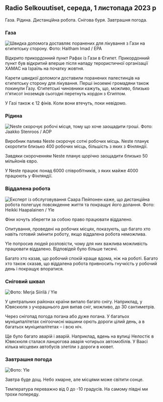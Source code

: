 ## Radio Selkouutiset, середа, 1 листопада 2023 р

Газа. Рідина. Дистанційна робота. Снігова буря. Завтрашня погода.

### Газа

![Швидка допомога доставляє поранених для лікування з Гази на єгипетську сторону. Фото: Haitham Imad / EPA](https://images.cdn.yle.fi/image/upload/c_crop,h_2821,w_5016,x_0,y_744/ar_1.777777777777777,c_fill,g_faces,h_675,w_1200/dpr_1.0/q_auto:eco/f_auto/fl_lossy/v1698852282/39-1194530654258b7aaf7a)

Відкрито прикордонний пункт Рафах із Гази в Єгипет. Прикордонний пункт був відкритий вперше після нападу терористичної організації ХАМАС на Ізраїль на початку жовтня.

Карети швидкої допомоги доставили поранених палестинців на єгипетську сторону для лікування. Перші іноземні громадяни також покинули Газу. Єгипетські чиновники кажуть, що, можливо, близько п'ятисот іноземців сьогодні перетнуть кордон з Єгиптом.

У Газі також є 12 фінів. Коли вони втечуть, поки невідомо.

### Рідина

![Neste скорочує робочі місця, тому що хоче заощадити гроші. Фото: Jaakko Stenroos / AOP](https://images.cdn.yle.fi/image/upload/c_crop,h_2611,w_4643,x_0,y_483/ar_1.777777777777777,c_fill,g_faces,h_675,w_1200/dpr_1.0/q_auto:eco/f_auto/fl_lossy/v1698838481/39-1191437653a0928a0b5b)

Виробник палива Neste скорочує сотні робочих місць. Neste планує скоротити близько 400 робочих місць, більшість з яких з Фінляндії.

Завдяки скороченням Neste планує щорічно заощадити близько 50 мільйонів євро.

У Neste працює понад 6000 співробітників, з яких майже 4000 працюють у Фінляндії.

### Віддалена робота

![Експерт із обслуговування Саара Пейпонен каже, що дистанційна робота полегшує повсякденне життя та покращує його долання. Фото: Heikki Haapalainen / Yle](https://images.cdn.yle.fi/image/upload/c_crop,h_2988,w_5312,x_16,y_569/ar_1.7777777777777777,c_fill,g_faces,h_675,w_1200/dpr_1.0/q_auto:eco/f_auto/fl_lossy/v1698754242/39-11936826540ed9ea44a0)

Фіни хочуть зберегти за собою право працювати віддалено.

Опитування, проведені на робочих місцях, показують, що багато хто навіть готовий змінити роботу, якщо віддалена робота неможлива.

Yle попросив людей розповісти, чому для них важлива можливість працювати віддалено. Відповідей було більше тисячі.

Багато хто казав, що робочий спокій краще вдома, ніж на роботі. Багато хто також сказав, що віддалена робота привносить гнучкість у робочий день і покращує впоратися.

### Сніговий шквал

![ Фото: Merja Siirilä / Yle](https://images.cdn.yle.fi/image/upload/c_crop,h_2265,w_4028,x_0,y_378/ar_1.7777777777777777,c_fill,g_faces,h_675,w_1200/dpr_1.0/q_auto:eco/f_auto/fl_lossy/v1698853993/39-119441665423d86dff6c)

У центральних районах країни випало багато снігу. Наприклад, у Ювяскюля з учорашнього дня випав сніг, можливо, до 30 сантиметрів.

Через снігопад погода погана або дуже погана. У багатьох муніципалітетах снігоочисні машини орють дороги цілий день, а в багатьох муніципалітетах – і всю ніч.

Ще було багато аварій і аварій. Наприклад, вдень на вулиці Нелостіє в Ювяскюля сталася ланцюгова аварія чотирьох автомобілів. У Ваасі кілька місцевих автобусів злетіли з дороги в кювет.

### Завтрашня погода

![ Фото: Yle](https://images.cdn.yle.fi/image/upload/c_crop,h_1080,w_1919,x_0,y_0/ar_1.7777777777777777,c_fill,g_faces,h_675,w_1200/dpr_1.0/q_auto:eco/f_auto/fl_lossy/v1698848166/39-119453865425d62868a1)

Завтра буде дощ. Небо хмарне, але місцями може світити сонце.

Температура переважно від 0 до -10 градусів. На самому півдні ми трохи попереду.